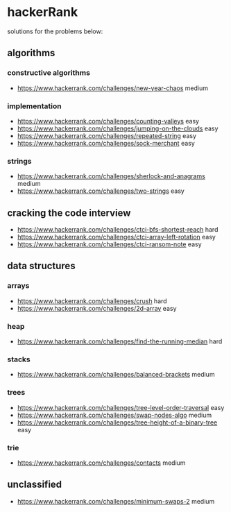 # hackerRank

solutions for the problems below:

## algorithms
### constructive algorithms
* https://www.hackerrank.com/challenges/new-year-chaos medium
### implementation
* https://www.hackerrank.com/challenges/counting-valleys easy
* https://www.hackerrank.com/challenges/jumping-on-the-clouds easy
* https://www.hackerrank.com/challenges/repeated-string easy
* https://www.hackerrank.com/challenges/sock-merchant easy
### strings
* https://www.hackerrank.com/challenges/sherlock-and-anagrams medium
* https://www.hackerrank.com/challenges/two-strings easy
## cracking the code interview
* https://www.hackerrank.com/challenges/ctci-bfs-shortest-reach hard
* https://www.hackerrank.com/challenges/ctci-array-left-rotation easy
* https://www.hackerrank.com/challenges/ctci-ransom-note easy
## data structures
### arrays
* https://www.hackerrank.com/challenges/crush hard
* https://www.hackerrank.com/challenges/2d-array easy
### heap
* https://www.hackerrank.com/challenges/find-the-running-median hard
### stacks
* https://www.hackerrank.com/challenges/balanced-brackets medium
### trees
* https://www.hackerrank.com/challenges/tree-level-order-traversal easy
* https://www.hackerrank.com/challenges/swap-nodes-algo medium
* https://www.hackerrank.com/challenges/tree-height-of-a-binary-tree easy
### trie
* https://www.hackerrank.com/challenges/contacts medium
## unclassified
* https://www.hackerrank.com/challenges/minimum-swaps-2 medium